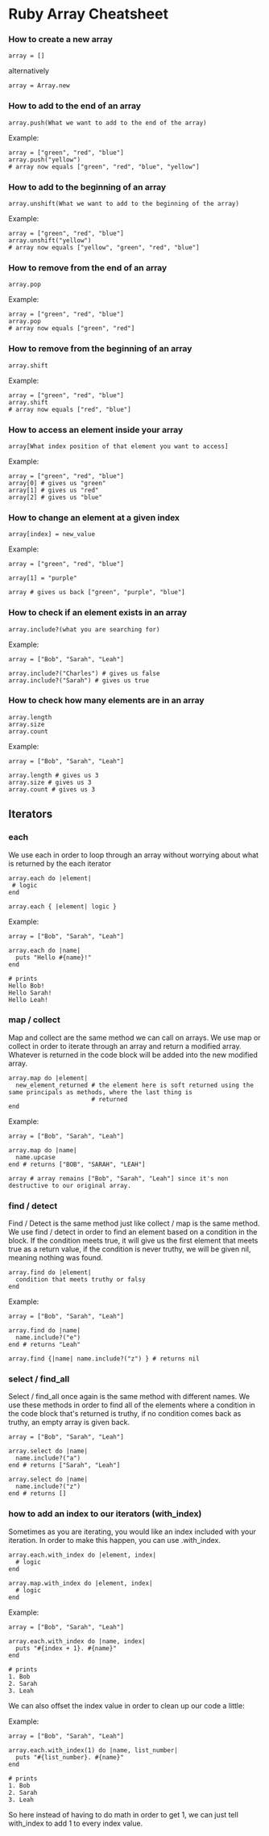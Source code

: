 # Ruby Array Cheatsheet

### How to create a new array
```
array = []
```
alternatively
```
array = Array.new
```
### How to add to the end of an array
```
array.push(What we want to add to the end of the array)
```
Example:
```
array = ["green", "red", "blue"]
array.push("yellow")
# array now equals ["green", "red", "blue", "yellow"]
```

### How to add to the beginning of an array
```
array.unshift(What we want to add to the beginning of the array)
```
Example:
```
array = ["green", "red", "blue"]
array.unshift("yellow")
# array now equals ["yellow", "green", "red", "blue"]
```

### How to remove from the end of an array
```
array.pop
```
Example:
```
array = ["green", "red", "blue"]
array.pop
# array now equals ["green", "red"]
```

### How to remove from the beginning of an array
```
array.shift
```
Example:
```
array = ["green", "red", "blue"]
array.shift
# array now equals ["red", "blue"]
```

### How to access an element inside your array
```
array[What index position of that element you want to access]
```
Example:
```
array = ["green", "red", "blue"]
array[0] # gives us "green"
array[1] # gives us "red"
array[2] # gives us "blue"
```

### How to change an element at a given index
```
array[index] = new_value
```

Example:
```
array = ["green", "red", "blue"]

array[1] = "purple"

array # gives us back ["green", "purple", "blue"]
```

### How to check if an element exists in an array
```
array.include?(what you are searching for)
```

Example:
```
array = ["Bob", "Sarah", "Leah"]

array.include?("Charles") # gives us false
array.include?("Sarah") # gives us true
```

### How to check how many elements are in an array
```
array.length
array.size
array.count
```

Example:
```
array = ["Bob", "Sarah", "Leah"]

array.length # gives us 3
array.size # gives us 3
array.count # gives us 3
```

## Iterators

### each

We use each in order to loop through an array without worrying about what is returned by the each iterator
```
array.each do |element|
 # logic
end

array.each { |element| logic }
```

Example:
```
array = ["Bob", "Sarah", "Leah"]

array.each do |name|
  puts "Hello #{name}!"
end

# prints
Hello Bob!
Hello Sarah!
Hello Leah!
```

### map / collect

Map and collect are the same method we can call on arrays. We use map or collect in order to iterate through an array and return a modified array. Whatever is returned in the code block will be added into the new modified array.

```
array.map do |element|
  new_element_returned # the element here is soft returned using the same principals as methods, where the last thing is 
                       # returned
end
```

Example:
```
array = ["Bob", "Sarah", "Leah"]

array.map do |name|
  name.upcase
end # returns ["BOB", "SARAH", "LEAH"]

array # array remains ["Bob", "Sarah", "Leah"] since it's non destructive to our original array.
```

### find / detect

Find / Detect is the same method just like collect / map is the same method. We use find / detect in order to find an element based on a condition in the block. If the condition meets true, it will give us the first element that meets true as a return value, if the condition is never truthy, we will be given nil, meaning nothing was found.
```
array.find do |element|
  condition that meets truthy or falsy
end
```

Example:
```
array = ["Bob", "Sarah", "Leah"]

array.find do |name|
  name.include?("e")
end # returns "Leah"

array.find {|name| name.include?("z") } # returns nil
```

### select / find_all

Select / find_all once again is the same method with different names. We use these methods in order to find all of the elements where a condition in the code block that's returned is truthy, if no condition comes back as truthy, an empty array is given back.

```
array = ["Bob", "Sarah", "Leah"]

array.select do |name|
  name.include?("a")
end # returns ["Sarah", "Leah"]

array.select do |name|
  name.include?("z")
end # returns []
```

### how to add an index to our iterators (with_index)

Sometimes as you are iterating, you would like an index included with your iteration. In order to make this happen, you can use .with_index.
```
array.each.with_index do |element, index|
  # logic
end

array.map.with_index do |element, index|
  # logic
end
```

Example:

```
array = ["Bob", "Sarah", "Leah"]

array.each.with_index do |name, index|
  puts "#{index + 1}. #{name}"
end

# prints
1. Bob
2. Sarah
3. Leah
```

We can also offset the index value in order to clean up our code a little:

Example:
```
array = ["Bob", "Sarah", "Leah"]

array.each.with_index(1) do |name, list_number|
  puts "#{list_number}. #{name}"
end

# prints
1. Bob
2. Sarah
3. Leah
```

So here instead of having to do math in order to get 1, we can just tell with_index to add 1 to every index value.
